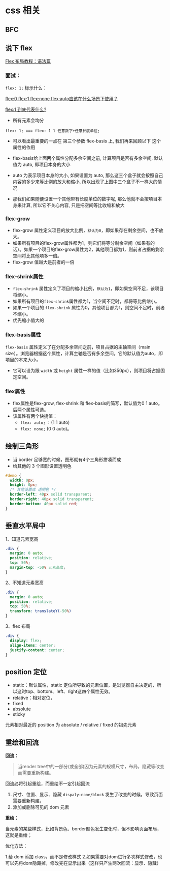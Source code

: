 # css 相关

## BFC

## 说下 flex

[Flex 布局教程：语法篇](https://www.ruanyifeng.com/blog/2015/07/flex-grammar.html)


### 面试： 

`flex: 1;` 标示什么：

[flex:0 flex:1 flex:none flex:auto应该在什么场景下使用？](zhangxinxu.com/wordpress/2020/10/css-flex-0-1-none/)

[flex:1 到底代表什么?](https://zhuanlan.zhihu.com/p/136223806)


- 所有元素会均分

`flex: 1; === flex: 1 1 任意数字+任意长度单位;`

- 可以看出最重要的一点在 第三个参数 flex-basis 上, 我们再来回顾以下 这个属性的作用

- flex-basis给上面两个属性分配多余空间之前, 计算项目是否有多余空间, 默认值为 auto, 即项目本身的大小

- auto 为表示项目本身的大小, 如果设置为 auto, 那么这三个盒子就会按照自己内容的多少来等比例的放大和缩小, 所以出现了上图中三个盒子不一样大的情况

- 那我们如果随便设置一个其他带有长度单位的数字呢, 那么他就不会按项目本身来计算, 所以它不关心内容, 只是把空间等比收缩和放大


### flex-grow

- flex-grow 属性定义项目的放大比例，`默认为0`，即如果存在剩余空间，也不放大。
- 如果所有项目的flex-grow属性都为1，则它们将等分剩余空间（如果有的话）。如果一个项目的flex-grow属性为2，其他项目都为1，则前者占据的剩余空间将比其他项多一倍。
- flex-grow 值越大是前者的一倍

### flex-shrink属性

- `flex-shrink` 属性定义了项目的缩小比例，`默认为1`，即如果空间不足，该项目将缩小。
- 如果所有项目的`flex-shrink`属性都为1，当空间不足时，都将等比例缩小。
- 如果一个项目的 `flex-shrink` 属性为0，其他项目都为1，则空间不足时，前者不缩小。
- 优先缩小值大的


### flex-basis属性

`flex-basis` 属性定义了在分配多余空间之前，项目占据的主轴空间（main size）。浏览器根据这个属性，计算主轴是否有多余空间。它的默认值为auto，即项目的本来大小。
- 它可以设为跟 `width` 或 `height` 属性一样的值（比如350px），则项目将占据固定空间。


### flex属性

- flex属性是flex-grow, flex-shrink 和 flex-basis的简写，默认值为0 1 auto。后两个属性可选。
- 该属性有两个快捷值：
  - `flex: auto;` ：(1 1 auto) 
  - `flex: none;` (0 0 auto)。













## 绘制三角形

- 当 border 足够宽的时候，图形就有4个三角形拼凑而成
- 给其他的 3 个图形设置透明色

```css
#demo {
  width: 0px;
  height: 0px;
  /* 其他设置成 透明色 */
  border-left: 40px solid transparent;
  border-right: 40px solid transparent;
  border-bottom: 40px solid red;
}
```

## 垂直水平局中

1、知道元素宽高

```css
.div {
  margin: 0 auto;
  position: relative;
  top: 50%;
  margin-top: -50% 元素高度;
}
```

2、不知道元素宽高

```css
.div {
  margin: 0 auto;
  position: relative;
  top: 50%;
  transform: translateY(-50%)
}
```

3、flex 布局

```css
.div {
  display: flex;
  align-items: center;
  justify-content: center;
}
```

## position 定位

- static：默认属性，static 定位所导致的元素位置，是浏览器自主决定的，所以这时top、bottom、left、right这四个属性无效。 
- relative：相对定位，
- fixed
- absolute 
- sticky

元素相对最近的 position 为 absolute / relative / fixed 的祖先元素

## 重绘和回流

**回流：**
> 当render tree中的一部分(或全部)因为元素的规模尺寸，布局，隐藏等改变而需要重新构建。

回流必将引起重绘，而重绘不一定引起回流

1. 尺寸、位置、显示、隐藏 `dispaly:none/block` 发生了改变的时候，导致页面需要重新构建，
2. 添加或删除可见的 dom 元素

**重绘：**

当元素的某些样式，比如背景色、border颜色发生变化时，但不影响页面布局，这就是重绘；

优化方法：

1.给 dom 添加 class，而不是修改样式 2.如果需要对dom进行多次样式修改，也可以先将dom隐藏掉，修改完在显示出来（这样只产生两次回流：显示、隐藏）
